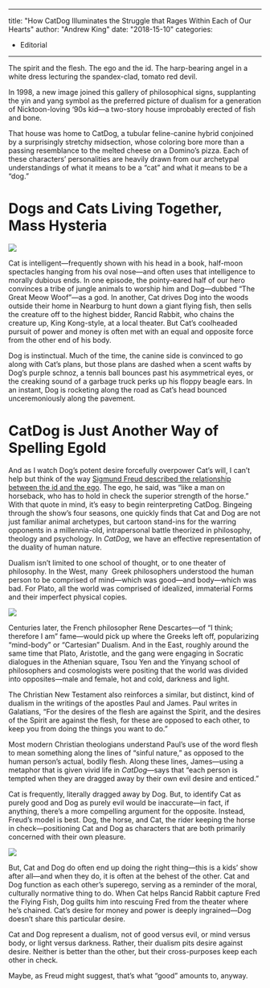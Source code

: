 
---
title: "How CatDog Illuminates the Struggle that Rages Within Each of Our Hearts"
author: "Andrew King"
date: "2018-15-10"
categories:
- Editorial
---

The spirit and the flesh. The ego and the id. The harp-bearing angel in a white dress lecturing the spandex-clad, tomato red devil.

In 1998, a new image joined this gallery of philosophical signs, supplanting the yin and yang symbol as the preferred picture of dualism for a generation of Nicktoon-loving ‘90s kid—a two-story house improbably erected of fish and bone.

That house was home to CatDog, a tubular feline-canine hybrid conjoined by a surprisingly stretchy midsection, whose coloring bore more than a passing resemblance to the melted cheese on a Domino’s pizza. Each of these characters’ personalities are heavily drawn from our archetypal understandings of what it means to be a “cat” and what it means to be a “dog.”

# Dogs and Cats Living Together, Mass Hysteria

![](https://i2.wp.com/vrvblog.co/wp-content/uploads/2018/10/Screenshot-267.png?resize=1003%2C750&#038;ssl=1)

Cat is intelligent—frequently shown with his head in a book, half-moon spectacles hanging from his oval nose—and often uses that intelligence to morally dubious ends. In one episode, the pointy-eared half of our hero convinces a tribe of jungle animals to worship him and Dog—dubbed “The Great Meow Woof”—as a god. In another, Cat drives Dog into the woods outside their home in Nearburg to hunt down a giant flying fish, then sells the creature off to the highest bidder, Rancid Rabbit, who chains the creature up, King Kong-style, at a local theater. But Cat’s coolheaded pursuit of power and money is often met with an equal and opposite force from the other end of his body.

Dog is instinctual. Much of the time, the canine side is convinced to go along with Cat’s plans, but those plans are dashed when a scent wafts by Dog’s purple schnoz, a tennis ball bounces past his asymmetrical eyes, or the creaking sound of a garbage truck perks up his floppy beagle ears. In an instant, Dog is rocketing along the road as Cat’s head bounced unceremoniously along the pavement.

# CatDog is Just Another Way of Spelling EgoId

And as I watch Dog’s potent desire forcefully overpower Cat’s will, I can’t help but think of the way [Sigmund Freud described the relationship between the id and the ego](https://vrvblog.co/maher/3192/sigmund-freud-watches-death-note/). The ego, he said, was “like a man on horseback, who has to hold in check the superior strength of the horse.” With that quote in mind, it’s easy to begin reinterpreting CatDog. Bingeing through the show’s four seasons, one quickly finds that Cat and Dog are not just familiar animal archetypes, but cartoon stand-ins for the warring opponents in a millennia-old, intrapersonal battle theorized in philosophy, theology and psychology. In *CatDog*, we have an effective representation of the duality of human nature.

Dualism isn’t limited to one school of thought, or to one theater of philosophy. In the West, many  Greek philosophers understood the human person to be comprised of mind—which was good—and body—which was bad. For Plato, all the world was comprised of idealized, immaterial Forms and their imperfect physical copies.

![](https://i2.wp.com/vrvblog.co/wp-content/uploads/2018/10/Screenshot-276.png?resize=814%2C740&#038;ssl=1)

Centuries later, the French philosopher Rene Descartes—of “I think; therefore I am” fame—would pick up where the Greeks left off, popularizing “mind-body” or “Cartesian” Dualism. And in the East, roughly around the same time that Plato, Aristotle, and the gang were engaging in Socratic dialogues in the Athenian square, Tsou Yen and the Yinyang school of philosophers and cosmologists were positing that the world was divided into opposites—male and female, hot and cold, darkness and light. 

The Christian New Testament also reinforces a similar, but distinct, kind of dualism in the writings of the apostles Paul and James. Paul writes in Galatians, “For the desires of the flesh are against the Spirit, and the desires of the Spirit are against the flesh, for these are opposed to each other, to keep you from doing the things you want to do.”

Most modern Christian theologians understand Paul’s use of the word flesh to mean something along the lines of “sinful nature,” as opposed to the human person’s actual, bodily flesh. Along these lines, James—using a metaphor that is given vivid life in *CatDog*—says that “each person is tempted when they are dragged away by their own evil desire and enticed.”

Cat is frequently, literally dragged away by Dog. But, to identify Cat as purely good and Dog as purely evil would be inaccurate—in fact, if anything, there’s a more compelling argument for the opposite. Instead, Freud’s model is best. Dog, the horse, and Cat, the rider keeping the horse in check—positioning Cat and Dog as characters that are both primarily concerned with their own pleasure.

![](https://i2.wp.com/vrvblog.co/wp-content/uploads/2018/10/Screenshot-269.png?resize=996%2C539&#038;ssl=1)

But, Cat and Dog do often end up doing the right thing—this is a kids’ show after all—and when they do, it is often at the behest of the other. Cat and Dog function as each other’s superego, serving as a reminder of the moral, culturally normative thing to do. When Cat helps Rancid Rabbit capture Fred the Flying Fish, Dog guilts him into rescuing Fred from the theater where he’s chained. Cat’s desire for money and power is deeply ingrained—Dog doesn’t share this particular desire.

Cat and Dog represent a dualism, not of good versus evil, or mind versus body, or light versus darkness. Rather, their dualism pits desire against desire. Neither is better than the other, but their cross-purposes keep each other in check.

Maybe, as Freud might suggest, that’s what “good” amounts to, anyway.
